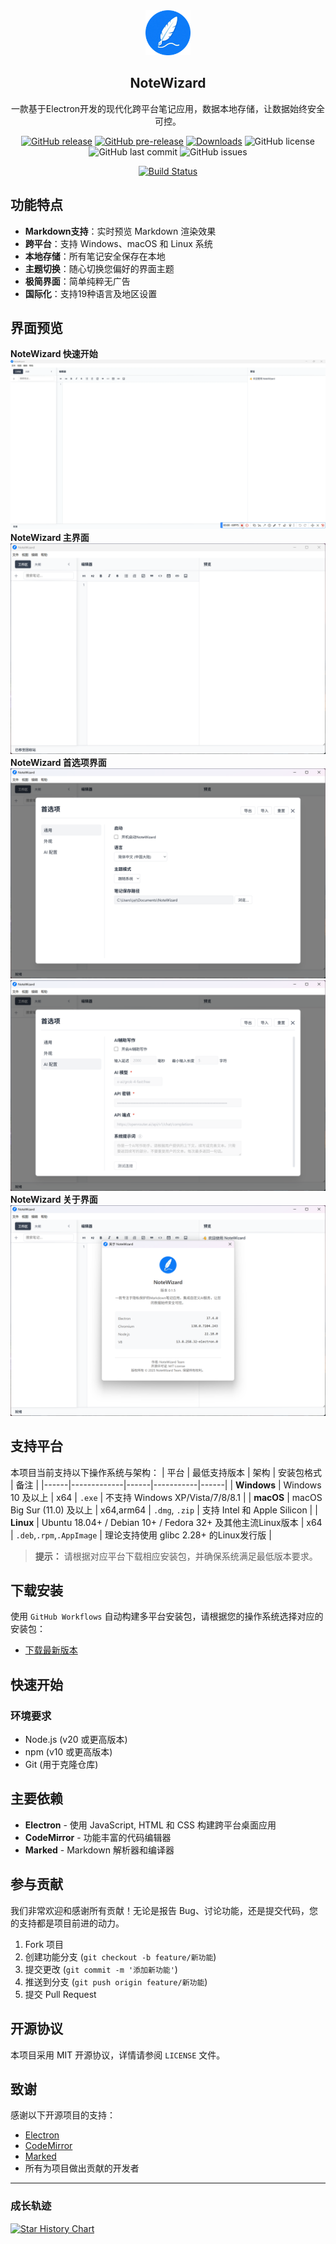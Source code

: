 <div align="center">
  <img src="src/assets/logo/app-logo-128.png" alt="NoteWizard Logo" width="72">
  <h2> NoteWizard </h2>
  <p>一款基于Electron开发的现代化跨平台笔记应用，数据本地存储，让数据始终安全可控。</p>
  

[![GitHub release](https://img.shields.io/github/v/release/jetyu/NoteWizard?style=flat-square)](https://github.com/jetyu/NoteWizard/releases/latest)
[![GitHub pre-release](https://img.shields.io/github/v/release/jetyu/NoteWizard?include_prereleases&style=flat-square&label=pre-release)](https://github.com/jetyu/NoteWizard/releases)
[![Downloads](https://img.shields.io/github/downloads/jetyu/NoteWizard/total?style=flat-square&logo=github)](https://github.com/jetyu/NoteWizard/releases/)
![GitHub license](https://img.shields.io/github/license/jetyu/NoteWizard?style=flat-square)
![GitHub last commit](https://img.shields.io/github/last-commit/jetyu/NoteWizard)
![GitHub issues](https://img.shields.io/github/issues/jetyu/NoteWizard)

[![Build Status](https://github.com/jetyu/NoteWizard/actions/workflows/build.yml/badge.svg?branch=main)](https://github.com/jetyu/NoteWizard/actions/workflows/build.yml)


</div>

## 功能特点
- **Markdown支持**：实时预览 Markdown 渲染效果
- **跨平台**：支持 Windows、macOS 和 Linux 系统
- **本地存储**：所有笔记安全保存在本地
- **主题切换**：随心切换您偏好的界面主题
- **极简界面**：简单纯粹无广告
- **国际化**：支持19种语言及地区设置


## 界面预览
**NoteWizard 快速开始**  
![NoteWizard 快速开始](./doc/getstarted/v0.2.3.webp)
**NoteWizard 主界面**  
![NoteWizard 界面预览](./doc/preview/NoteWizard_1.png)
**NoteWizard 首选项界面**  
![NoteWizard 界面预览](./doc/preview/NoteWizard_2.png)
![NoteWizard 界面预览](./doc/preview/NoteWizard_3.png)
**NoteWizard 关于界面**  
![NoteWizard 界面预览](./doc/preview/NoteWizard_4.png)

## 支持平台

本项目当前支持以下操作系统与架构：
| 平台 | 最低支持版本 | 架构 | 安装包格式 | 备注 |
|------|-------------|------|-----------|------|
| **Windows** | Windows 10 及以上 | x64 | `.exe` | 不支持 Windows XP/Vista/7/8/8.1 |
| **macOS** | macOS Big Sur (11.0) 及以上 | x64,arm64 | `.dmg`, `.zip` | 支持 Intel 和 Apple Silicon |
| **Linux** | Ubuntu 18.04+ / Debian 10+ / Fedora 32+ 及其他主流Linux版本 | x64 | `.deb`,`.rpm`,`.AppImage` | 理论支持使用 glibc 2.28+ 的Linux发行版 |

>  **提示：** 请根据对应平台下载相应安装包，并确保系统满足最低版本要求。

## 下载安装

使用 `GitHub Workflows` 自动构建多平台安装包，请根据您的操作系统选择对应的安装包：

- [下载最新版本](https://github.com/jetyu/NoteWizard/releases/latest) 

## 快速开始

### 环境要求

- Node.js (v20 或更高版本)
- npm (v10 或更高版本)
- Git (用于克隆仓库)

## 主要依赖

- **Electron** - 使用 JavaScript, HTML 和 CSS 构建跨平台桌面应用
- **CodeMirror** - 功能丰富的代码编辑器
- **Marked** - Markdown 解析器和编译器

## 参与贡献

我们非常欢迎和感谢所有贡献！无论是报告 Bug、讨论功能，还是提交代码，您的支持都是项目前进的动力。

1. Fork 项目
2. 创建功能分支 (`git checkout -b feature/新功能`)
3. 提交更改 (`git commit -m '添加新功能'`)
4. 推送到分支 (`git push origin feature/新功能`)
5. 提交 Pull Request

## 开源协议

本项目采用 MIT 开源协议，详情请参阅 `LICENSE` 文件。

## 致谢

感谢以下开源项目的支持：
- [Electron](https://www.electronjs.org/)
- [CodeMirror](https://codemirror.net/)
- [Marked](https://marked.js.org/)
- 所有为项目做出贡献的开发者

---

### 成长轨迹
[![Star History Chart](https://api.star-history.com/svg?repos=jetyu/NoteWizard)](https://star-history.com/#jetyu/NoteWizard)  
